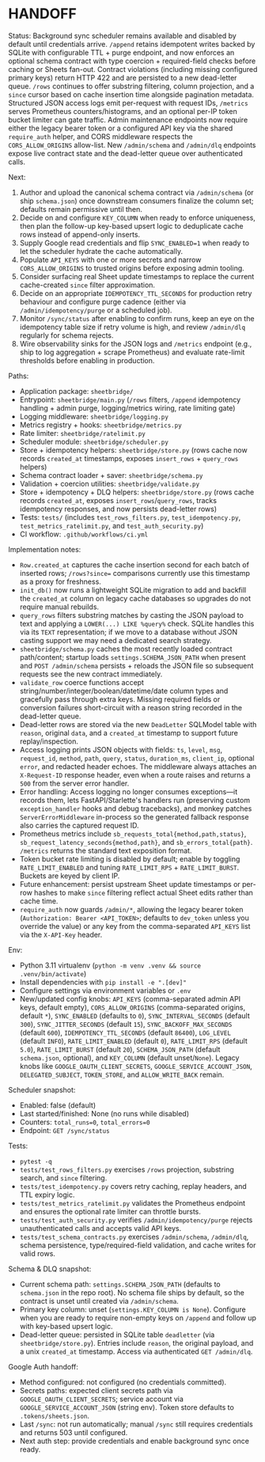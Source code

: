 # HANDOFF
Status: Background sync scheduler remains available and disabled by default until credentials arrive. `/append` retains idempotent writes backed by SQLite with configurable TTL + purge endpoint, and now enforces an optional schema contract with type coercion + required-field checks before caching or Sheets fan-out. Contract violations (including missing configured primary keys) return HTTP 422 and are persisted to a new dead-letter queue. `/rows` continues to offer substring filtering, column projection, and a `since` cursor based on cache insertion time alongside pagination metadata. Structured JSON access logs emit per-request with request IDs, `/metrics` serves Prometheus counters/histograms, and an optional per-IP token bucket limiter can gate traffic. Admin maintenance endpoints now require either the legacy bearer token or a configured API key via the shared `require_auth` helper, and CORS middleware respects the `CORS_ALLOW_ORIGINS` allow-list. New `/admin/schema` and `/admin/dlq` endpoints expose live contract state and the dead-letter queue over authenticated calls.

Next:
1. Author and upload the canonical schema contract via `/admin/schema` (or ship `schema.json`) once downstream consumers finalize the column set; defaults remain permissive until then.
2. Decide on and configure `KEY_COLUMN` when ready to enforce uniqueness, then plan the follow-up key-based upsert logic to deduplicate cache rows instead of append-only inserts.
3. Supply Google read credentials and flip `SYNC_ENABLED=1` when ready to let the scheduler hydrate the cache automatically.
4. Populate `API_KEYS` with one or more secrets and narrow `CORS_ALLOW_ORIGINS` to trusted origins before exposing admin tooling.
5. Consider surfacing real Sheet update timestamps to replace the current cache-created `since` filter approximation.
6. Decide on an appropriate `IDEMPOTENCY_TTL_SECONDS` for production retry behaviour and configure purge cadence (either via `/admin/idempotency/purge` or a scheduled job).
7. Monitor `/sync/status` after enabling to confirm runs, keep an eye on the idempotency table size if retry volume is high, and review `/admin/dlq` regularly for schema rejects.
8. Wire observability sinks for the JSON logs and `/metrics` endpoint (e.g., ship to log aggregation + scrape Prometheus) and evaluate rate-limit thresholds before enabling in production.

Paths:
- Application package: `sheetbridge/`
- Entrypoint: `sheetbridge/main.py` (`/rows` filters, `/append` idempotency handling + admin purge, logging/metrics wiring, rate limiting gate)
- Logging middleware: `sheetbridge/logging.py`
- Metrics registry + hooks: `sheetbridge/metrics.py`
- Rate limiter: `sheetbridge/ratelimit.py`
- Scheduler module: `sheetbridge/scheduler.py`
- Store + idempotency helpers: `sheetbridge/store.py` (rows cache now records `created_at` timestamps, exposes `insert_rows` + `query_rows` helpers)
- Schema contract loader + saver: `sheetbridge/schema.py`
- Validation + coercion utilities: `sheetbridge/validate.py`
- Store + idempotency + DLQ helpers: `sheetbridge/store.py` (rows cache records `created_at`, exposes `insert_rows`/`query_rows`, tracks idempotency responses, and now persists dead-letter rows)
- Tests: `tests/` (includes `test_rows_filters.py`, `test_idempotency.py`, `test_metrics_ratelimit.py`, and `test_auth_security.py`)
- CI workflow: `.github/workflows/ci.yml`

Implementation notes:
- `Row.created_at` captures the cache insertion second for each batch of inserted rows; `/rows?since=` comparisons currently use this timestamp as a proxy for freshness.
- `init_db()` now runs a lightweight SQLite migration to add and backfill the `created_at` column on legacy cache databases so upgrades do not require manual rebuilds.
- `query_rows` filters substring matches by casting the JSON payload to text and applying a `LOWER(...) LIKE %query%` check. SQLite handles this via its `TEXT` representation; if we move to a database without JSON casting support we may need a dedicated search strategy.
- `sheetbridge/schema.py` caches the most recently loaded contract path/content; startup loads `settings.SCHEMA_JSON_PATH` when present and `POST /admin/schema` persists + reloads the JSON file so subsequent requests see the new contract immediately.
- `validate_row` coerce functions accept string/number/integer/boolean/datetime/date column types and gracefully pass through extra keys. Missing required fields or conversion failures short-circuit with a reason string recorded in the dead-letter queue.
- Dead-letter rows are stored via the new `DeadLetter` SQLModel table with `reason`, original `data`, and a `created_at` timestamp to support future replay/inspection.
- Access logging prints JSON objects with fields: `ts`, `level`, `msg`, `request_id`, `method`, `path`, `query`, `status`, `duration_ms`, `client_ip`, optional `error`, and redacted header echoes. The middleware always attaches an `X-Request-ID` response header, even when a route raises and returns a `500` from the server error handler.
- Error handling: Access logging no longer consumes exceptions—it records them, lets FastAPI/Starlette's handlers run (preserving custom `exception_handler` hooks and debug tracebacks), and monkey patches `ServerErrorMiddleware` in-process so the generated fallback response also carries the captured request ID.
- Prometheus metrics include `sb_requests_total{method,path,status}`, `sb_request_latency_seconds{method,path}`, and `sb_errors_total{path}`. `/metrics` returns the standard text exposition format.
- Token bucket rate limiting is disabled by default; enable by toggling `RATE_LIMIT_ENABLED` and tuning `RATE_LIMIT_RPS` + `RATE_LIMIT_BURST`. Buckets are keyed by client IP.
- Future enhancement: persist upstream Sheet update timestamps or per-row hashes to make `since` filtering reflect actual Sheet edits rather than cache time.
- `require_auth` now guards `/admin/*`, allowing the legacy bearer token (`Authorization: Bearer <API_TOKEN>`; defaults to `dev_token` unless you override the value) or any key from the comma-separated `API_KEYS` list via the `X-API-Key` header.

Env:
- Python 3.11 virtualenv (`python -m venv .venv && source .venv/bin/activate`)
- Install dependencies with `pip install -e ".[dev]"`
- Configure settings via environment variables or `.env`
- New/updated config knobs: `API_KEYS` (comma-separated admin API keys, default empty), `CORS_ALLOW_ORIGINS` (comma-separated origins, default `*`), `SYNC_ENABLED` (defaults to `0`), `SYNC_INTERVAL_SECONDS` (default `300`), `SYNC_JITTER_SECONDS` (default `15`), `SYNC_BACKOFF_MAX_SECONDS` (default `600`), `IDEMPOTENCY_TTL_SECONDS` (default `86400`), `LOG_LEVEL` (default `INFO`), `RATE_LIMIT_ENABLED` (default `0`), `RATE_LIMIT_RPS` (default `5.0`), `RATE_LIMIT_BURST` (default `20`), `SCHEMA_JSON_PATH` (default `schema.json`, optional), and `KEY_COLUMN` (default unset/`None`). Legacy knobs like `GOOGLE_OAUTH_CLIENT_SECRETS`, `GOOGLE_SERVICE_ACCOUNT_JSON`, `DELEGATED_SUBJECT`, `TOKEN_STORE`, and `ALLOW_WRITE_BACK` remain.

Scheduler snapshot:
- Enabled: false (default)
- Last started/finished: None (no runs while disabled)
- Counters: `total_runs=0`, `total_errors=0`
- Endpoint: `GET /sync/status`

Tests:
- `pytest -q`
- `tests/test_rows_filters.py` exercises `/rows` projection, substring search, and `since` filtering.
- `tests/test_idempotency.py` covers retry caching, replay headers, and TTL expiry logic.
- `tests/test_metrics_ratelimit.py` validates the Prometheus endpoint and ensures the optional rate limiter can throttle bursts.
- `tests/test_auth_security.py` verifies `/admin/idempotency/purge` rejects unauthenticated calls and accepts valid API keys.
- `tests/test_schema_contracts.py` exercises `/admin/schema`, `/admin/dlq`, schema persistence, type/required-field validation, and cache writes for valid rows.

Schema & DLQ snapshot:
- Current schema path: `settings.SCHEMA_JSON_PATH` (defaults to `schema.json` in the repo root). No schema file ships by default, so the contract is unset until created via `/admin/schema`.
- Primary key column: unset (`settings.KEY_COLUMN is None`). Configure when you are ready to require non-empty keys on `/append` and follow up with key-based upsert logic.
- Dead-letter queue: persisted in SQLite table `deadletter` (via `sheetbridge/store.py`). Entries include `reason`, the original payload, and a unix `created_at` timestamp. Access via authenticated `GET /admin/dlq`.

Google Auth handoff:
- Method configured: not configured (no credentials committed).
- Secrets paths: expected client secrets path via `GOOGLE_OAUTH_CLIENT_SECRETS`; service account via `GOOGLE_SERVICE_ACCOUNT_JSON` (string env). Token store defaults to `.tokens/sheets.json`.
- Last `/sync`: not run automatically; manual `/sync` still requires credentials and returns 503 until configured.
- Next auth step: provide credentials and enable background sync once ready.
